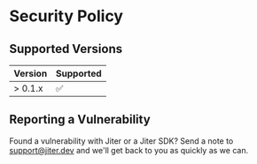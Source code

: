 # Security Policy

## Supported Versions

| Version | Supported          |
| ------- | ------------------ |
| > 0.1.x | :white_check_mark: |

## Reporting a Vulnerability

Found a vulnerability with Jiter or a Jiter SDK? Send a note to [support@jiter.dev](mailto:support@jiter.dev?subject=Vulnerability) and we'll get back to you as quickly as we can.
